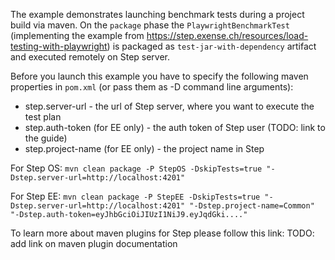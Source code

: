 The example demonstrates launching benchmark tests during a project build via maven.
On the `package` phase the `PlaywrightBenchmarkTest` (implementing the example from https://step.exense.ch/resources/load-testing-with-playwright) 
is packaged as `test-jar-with-dependency` artifact and executed remotely on Step server.

Before you launch this example you have to specify the following maven properties in `pom.xml` (or pass them as -D command line arguments):
* step.server-url - the url of Step server, where you want to execute the test plan
* step.auth-token (for EE only) - the auth token of Step user (TODO: link to the guide)
* step.project-name (for EE only) - the project name in Step

For Step OS:
`mvn clean package -P StepOS -DskipTests=true "-Dstep.server-url=http://localhost:4201"`

For Step EE:
`mvn clean package -P StepEE -DskipTests=true "-Dstep.server-url=http://localhost:4201" "-Dstep.project-name=Common" "-Dstep.auth-token=eyJhbGciOiJIUzI1NiJ9.eyJqdGki...."`

To learn more about maven plugins for Step please follow this link: 
TODO: add link on maven plugin documentation